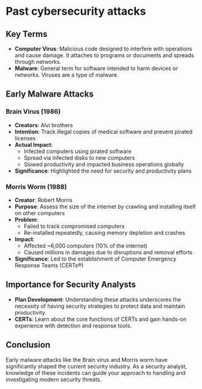 # Past cybersecurity attacks

## Key Terms

- **Computer Virus**: Malicious code designed to interfere with operations and cause damage. It attaches to programs or documents and spreads through networks.
- **Malware**: General term for software intended to harm devices or networks. Viruses are a type of malware.

## Early Malware Attacks

### Brain Virus (1986)

- **Creators**: Alvi brothers
- **Intention**: Track illegal copies of medical software and prevent pirated licenses
- **Actual Impact**:
  - Infected computers using pirated software
  - Spread via infected disks to new computers
  - Slowed productivity and impacted business operations globally
- **Significance**: Highlighted the need for security and productivity plans

### Morris Worm (1988)

- **Creator**: Robert Morris
- **Purpose**: Assess the size of the internet by crawling and installing itself on other computers
- **Problem**:
  - Failed to track compromised computers
  - Re-installed repeatedly, causing memory depletion and crashes
- **Impact**:
  - Affected ~6,000 computers (10% of the internet)
  - Caused millions in damages due to disruptions and removal efforts
- **Significance**: Led to the establishment of Computer Emergency Response Teams (CERTs®)

## Importance for Security Analysts

- **Plan Development**: Understanding these attacks underscores the necessity of having security strategies to protect data and maintain productivity.
- **CERTs**: Learn about the core functions of CERTs and gain hands-on experience with detection and response tools.

## Conclusion

Early malware attacks like the Brain virus and Morris worm have significantly shaped the current security industry. As a security analyst, knowledge of these incidents can guide your approach to handling and investigating modern security threats.
